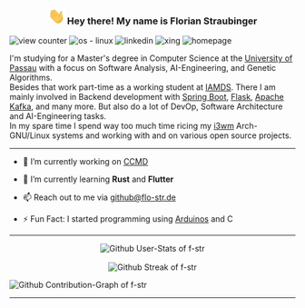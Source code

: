 <!-- Heading -->
<h3 align="center">
<img src = "https://raw.githubusercontent.com/f-str/f-str/master/img/wave.gif" width=30px alt="hand wave"> 
Hey there! My name is Florian Straubinger
</h3>

<!-- Badges -->
<picture>
    <img src="https://komarev.com/ghpvc/?username=f-str&color=ffa200" alt="view counter"/>
</picture>

<picture>
    <img src="https://img.shields.io/badge/OS-Arch--Linux-ffa200?logo=linux&logoColor=white" alt="os - linux"/>
</picture>

<picture>
    <img src="https://img.shields.io/badge/-LinkedIn-ffa200?logo=linkedin&logoColor=white&link=https://www.linkedin.com/in/florian-straubinger" alt="linkedin"/>
</picture>

<picture>
    <img src="https://img.shields.io/badge/-Xing-ffa200?logo=xing&logoColor=white&link=https://www.xing.com/profile/Florian_Straubinger3" alt="xing"/>
</picture>

<picture>
    <img src="https://img.shields.io/badge/-Homepage-ffa200?link=https://florian-straubinger.de" alt="homepage"/>
</picture>

I'm studying for a Master's degree in Computer Science at the [University of Passau](https://www.uni-passau.de/) with a focus on Software Analysis, AI-Engineering, and Genetic Algorithms.   
Besides that work part-time as a working student at [IAMDS](https://iamds.com/).
There I am mainly involved in Backend development with [Spring Boot](https://spring.io/projects/spring-boot), [Flask](https://flask.palletsprojects.com/en/2.2.x/), [Apache Kafka](https://kafka.apache.org/), and many more. 
But also do a lot of DevOp, Software Architecture and AI-Engineering tasks.   
In my spare time I spend way too much time ricing my [i3wm](https://i3wm.org/) Arch-GNU/Linux systems and working with and on various open source projects.

---

- 🔨 I’m currently working on [CCMD](https://github.com/f-str/ccmd)

- 🌱 I’m currently learning **Rust** and **Flutter**

- 📫 Reach out to me via [github@flo-str.de](mailto:github@flo-str.de)

- ⚡ Fun Fact: I started programming using [Arduinos](https://www.arduino.cc/) and C

<!--- - 🔑 `` --->

---
<!-- Stats -->
<p align="center">
    <picture>
        <source 
            srcset="https://github-readme-stats.vercel.app/api?username=f-str&show_icons=true&hide_border=true&custom_title=GitHub%20Stats&theme=dark"
            media="(prefers-color-scheme: dark)"
        />
        <source
            srcset="https://github-readme-stats.vercel.app/api?username=f-str&show_icons=true&hide_border=true&custom_title=GitHub%20Stats"
            media="(prefers-color-scheme: light), (prefers-color-scheme: no-preference)"
        />
        <img src="https://github-readme-stats.vercel.app/api?username=f-str&show_icons=true&hide_border=true&custom_title=GitHub%20Stats" alt="Github User-Stats of f-str"/>
    </picture>
</p>
<!-- Streak -->
<p align="center">
    <picture>
        <source 
            srcset="https://github-readme-streak-stats.herokuapp.com/?user=f-str&show_icons=true&hide_border=true&theme=dark"
            media="(prefers-color-scheme: dark)"
        />
        <source
            srcset="https://github-readme-streak-stats.herokuapp.com/?user=f-str&show_icons=true&hide_border=true"
            media="(prefers-color-scheme: light), (prefers-color-scheme: no-preference)"
        />
        <img align="center" src="https://github-readme-streak-stats.herokuapp.com/?user=f-str&show_icons=true&hide_border=true" alt="Github Streak of f-str" />
    </picture>
</p>
<!-- Contribution-Graph -->
<picture>
    <img src="https://github-readme-activity-graph.cyclic.app/graph?username=f-str&hide_border=true&theme=github-compact&custom_title=Contribution%20Graph" alt="Github Contribution-Graph of f-str"/>
</picture>

---

